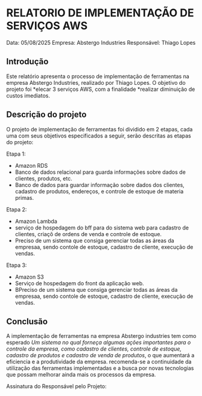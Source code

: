 # RELATORIO DE IMPLEMENTAÇÃO DE SERVIÇOS AWS

Data: 05/08/2025
Empresa: Abstergo Industries
Responsável: Thiago Lopes

## Introdução
Este relatório apresenta o processo de implementação de ferramentas na empresa Abstergo Industries, realizado por Thiago Lopes. O objetivo do projeto foi *elecar 3 serviços AWS, com a finalidade *realizar diminuição de custos imediatos.

## Descrição do projeto
O projeto de implementação de ferramentas foi dividido em 2 etapas, cada uma com seus objetivos especificados a seguir, serão descritas as etapas do projeto:

Etapa 1:
- Amazon RDS
- Banco de dados relacional para guarda informações sobre dados de clientes, produtos, etc.
- Banco de dados para guardar informação sobre dados dos clientes, cadastro de produtos, endereços, e controle de estoque de materia primas.

Etapa 2:
- Amazon Lambda
- serviço de hospedagem do bff para do sistema web para cadastro de clientes, criaçõ de ordens de venda e controle de estoque.
- Preciso de um sistema que consiga gerenciar todas as áreas da empresaa, sendo contole de estoque, cadastro de cliente, execução de vendas.

Etapa 3:
- Amazon S3
- Serviço de hospedagem do front da aplicação web.
- BPreciso de um sistema que consiga gerenciar todas as áreas da empresaa, sendo contole de estoque, cadastro de cliente, execução de vendas.


## Conclusão
A implementação de ferramentas na empresa Abstergo industries tem como esperado *Um sistema no qual forneça algumas ações importantes para o controle da empresa, como cadastro de clientes, controle de estoque, cadastro de produtos e cadastro de venda de produtos*, o que aumentará a eficiencia e a produtividade da empresa. recomenda-se a continuidade da utilização das ferramentas implementadas e a busca por novas tecnologias que possam melhorar ainda mais os processos da empresa.

Assinatura do Responsável pelo Projeto:
